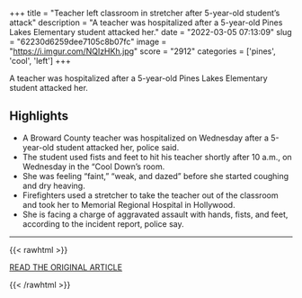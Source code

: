 +++
title = "Teacher left classroom in stretcher after 5-year-old student’s attack"
description = "A teacher was hospitalized after a 5-year-old Pines Lakes Elementary student attacked her."
date = "2022-03-05 07:13:09"
slug = "62230d6259dee7105c8b07fc"
image = "https://i.imgur.com/NQIzHKh.jpg"
score = "2912"
categories = ['pines', 'cool', 'left']
+++

A teacher was hospitalized after a 5-year-old Pines Lakes Elementary student attacked her.

## Highlights

- A Broward County teacher was hospitalized on Wednesday after a 5-year-old student attacked her, police said.
- The student used fists and feet to hit his teacher shortly after 10 a.m., on Wednesday in the “Cool Down’s room.
- She was feeling “faint,” “weak, and dazed” before she started coughing and dry heaving.
- Firefighters used a stretcher to take the teacher out of the classroom and took her to Memorial Regional Hospital in Hollywood.
- She is facing a charge of aggravated assault with hands, fists, and feet, according to the incident report, police say.

---

{{< rawhtml >}}
  <p class="article-category">
    <a target="_blank" href="https://www.local10.com/news/local/2022/03/04/teacher-hospitalized-after-5-year-old-students-attack-in-broward/">READ THE ORIGINAL ARTICLE</a>
  </p>
{{< /rawhtml >}}
